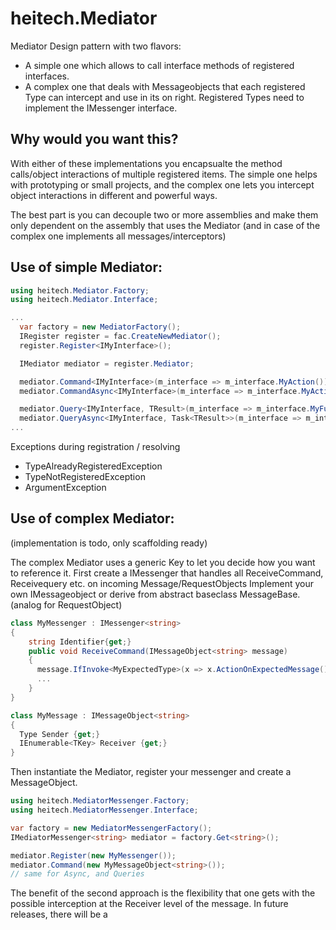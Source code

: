 # heitech.Mediator

Mediator Design pattern with two flavors:
- A simple one which allows to call interface methods of registered interfaces.
- A complex one that deals with Messageobjects that each registered Type can intercept and use in its on right. Registered Types need to implement the IMessenger interface.

## Why would you want this?
With either of these implementations you encapsualte the method calls/object interactions of multiple registered items. The simple one helps with prototyping or small projects, and the complex one lets you intercept object interactions in different and powerful ways.

The best part is you can decouple two or more assemblies and make them only dependent on the assembly that uses the Mediator (and in case of the complex one implements all messages/interceptors)

## Use of simple Mediator:

```csharp
using heitech.Mediator.Factory;
using heitech.Mediator.Interface;

...
  var factory = new MediatorFactory();
  IRegister register = fac.CreateNewMediator();
  register.Register<IMyInterface>();

  IMediator mediator = register.Mediator;

  mediator.Command<IMyInterface>(m_interface => m_interface.MyAction());
  mediator.CommandAsync<IMyInterface>(m_interface => m_interface.MyActionAsync()).Wait();

  mediator.Query<IMyInterface, TResult>(m_interface => m_interface.MyFunc<TResult>());
  mediator.QueryAsync<IMyInterface, Task<TResult>>(m_interface => m_interface.MyFuncAsync<TResult>());
...             

```
Exceptions during registration / resolving 
- TypeAlreadyRegisteredException 
- TypeNotRegisteredException
- ArgumentException


## Use of complex Mediator:
(implementation is todo, only scaffolding ready)

The complex Mediator uses a generic Key to let you decide how you want to reference it.
First create a IMessenger that handles all ReceiveCommand, Receivequery etc. on incoming Message/RequestObjects
Implement your own IMessageobject or derive from abstract baseclass MessageBase. (analog for RequestObject) 
```csharp
class MyMessenger : IMessenger<string>
{
    string Identifier{get;}
    public void ReceiveCommand(IMessageObject<string> message)
    {
      message.IfInvoke<MyExpectedType>(x => x.ActionOnExpectedMessage());
      ...
    }
}

class MyMessage : IMessageObject<string>
{
  Type Sender {get;}
  IEnumerable<TKey> Receiver {get;}
}
```

Then instantiate the Mediator, register your messenger and create a MessageObject.
```csharp
using heitech.MediatorMessenger.Factory;
using heitech.MediatorMessenger.Interface;

var factory = new MediatorMessengerFactory();
IMediatorMessenger<string> mediator = factory.Get<string>();

mediator.Register(new MyMessenger());
mediator.Command(new MyMessageObject<string>());
// same for Async, and Queries
```
The benefit of the second approach is the flexibility that one gets with the possible interception at the Receiver level of the message. In future releases, there will be a 
